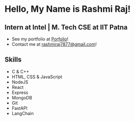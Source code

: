 # Hello, My Name is Rashmi Raj!

## Intern at Intel | M. Tech CSE at IIT Patna

- See my portfolio at [Porfolio](https://rashmiraj513.github.io/rashmiraj513/)!
- Contact me at [rashmiraj7877@gmail.com](mailto:rashmiraj7877@gmail.com)!

## Skills

- C & C++
- HTML, CSS & JavaScript
- NodeJS
- React
- Express
- MongoDB
- Git
- FastAPI
- LangChain

<!-- ## Socials -->
<!--
<p>
    <a href="https://www.github.com/rashmiraj513" target="_blank" rel="noreferrer">
        <img src="https://raw.githubusercontent.com/danielcranney/readme-generator/main/public/icons/socials/github.svg" width="32" height="32">
    </a> &nbsp; &nbsp; &nbsp; &nbsp;
    <a href="https://www.linkedin.com/in/rashmi-raj-62b6761b7/" target="_blank" rel="noreferrer">
        <img src="https://raw.githubusercontent.com/danielcranney/readme-generator/main/public/icons/socials/linkedin.svg" width="32" height="32">
    </a> &nbsp; &nbsp; &nbsp; &nbsp;
    <a href="https://www.stackoverflow.com/users/16092936/rashmi-raj" target="_blank" rel="noreferrer">
        <img src="https://raw.githubusercontent.com/danielcranney/readme-generator/main/public/icons/socials/stackoverflow.svg" width="32" height="32">
    </a> &nbsp; &nbsp; &nbsp; &nbsp;
</p> -->

<!-- ## Badges -->

<!-- <b>My GitHub Stats</b> -->
<!-- <p>
    <a href="https://www.github.com/rashmiraj513">
        <img src="https://github-readme-stats.vercel.app/api?username=rashmiraj513&show_icons=true&hide=&count_private=true&title_color=0891b2&text_color=ffffff&icon_color=0891b2&bg_color=1c1917&hide_border=true&show_icons=true" alt="rashmiraj513's GitHub stats">
    </a>
    <a href="https://www.github.com/rashmiraj513">
        <img src="https://github-readme-streak-stats.herokuapp.com/?user=rashmiraj513&stroke=ffffff&background=1c1917&ring=0891b2&fire=0891b2&currStreakNum=ffffff&currStreakLabel=0891b2&sideNums=ffffff&sideLabels=ffffff&dates=ffffff&hide_border=true">
    </a>
    <a href="https://www.github.com/rashmiraj513">
        <img src="https://activity-graph.herokuapp.com/graph?username=rashmiraj513&bg_color=1c1917&color=ffffff&line=0891b2&point=ffffff&area_color=1c1917&area=true&hide_border=true&custom_title=GitHub%20Commits%20Graph" alt="GitHub Commits Graph">
    </a>
    <a href="https://github.com/rashmiraj513"><img src="https://github-readme-stats.vercel.app/api/top-langs/?username=rashmiraj513&langs_count=10&title_color=0891b2&text_color=ffffff&icon_color=0891b2&bg_color=1c1917&hide_border=true&locale=en&custom_title=Top%20%Languages" alt="Top Languages" /></a>
</p> -->

<!-- ## Top Repositories -->

<!-- <div>
    <a href="https://github.com/rashmiraj513/toDoList-homepage">
        <img width="49%" src="https://github-readme-stats.vercel.app/api/pin/?username=rashmiraj513&repo=toDoList-homepage&title_color=0891b2&text_color=ffffff&icon_color=0891b2&bg_color=1c1917&hide_border=true&locale=en">
    </a>
    <a href="https://github.com/rashmiraj513/rashmiraj513">
        <img width="49%" src="https://github-readme-stats.vercel.app/api/pin/?username=rashmiraj513&repo=rashmiraj513&title_color=0891b2&text_color=ffffff&icon_color=0891b2&bg_color=1c1917&hide_border=true&locale=en">
    </a>
    <a href="https://github.com/rashmiraj513/competitive-programming">
        <img width="50%" src="https://github-readme-stats.vercel.app/api/pin/?username=rashmiraj513&repo=competitive-programming&title_color=0891b2&text_color=ffffff&icon_color=0891b2&bg_color=1c1917&hide_border=true&locale=en">
    </a>
</div> -->

